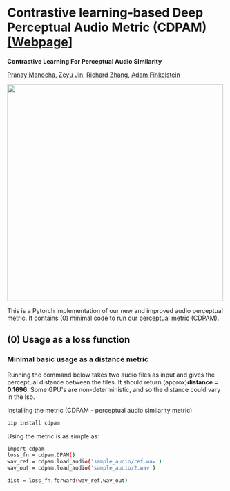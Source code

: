 # Contrastive learning-based Deep Perceptual Audio Metric (CDPAM) [[Webpage]](https://percepaudio.cs.princeton.edu/Manocha20_CDPAM/)

**Contrastive Learning For Perceptual Audio Similarity**

[Pranay Manocha](https://www.cs.princeton.edu/~pmanocha/), [Zeyu Jin](https://research.adobe.com/person/zeyu-jin/), [Richard Zhang](http://richzhang.github.io/), [Adam Finkelstein](https://www.cs.princeton.edu/~af/)   

<img src='https://richzhang.github.io/index_files/audio_teaser.jpg' width=500>

This is a Pytorch implementation of our new and improved audio perceptual metric. It contains (0) minimal code to run our perceptual metric (CDPAM).

## (0) Usage as a loss function

### Minimal basic usage as a distance metric

Running the command below takes two audio files as input and gives the perceptual distance between the files. It should return (approx)**distance = 0.1696**. Some GPU's are non-deterministic, and so the distance could vary in the lsb.

Installing the metric (CDPAM - perceptual audio similarity metric)
```bash
pip install cdpam
```

Using the metric is as simple as: 
```bash
import cdpam
loss_fn = cdpam.DPAM()
wav_ref = cdpam.load_audio('sample_audio/ref.wav')
wav_out = cdpam.load_audio('sample_audio/2.wav')

dist = loss_fn.forward(wav_ref,wav_out)
```